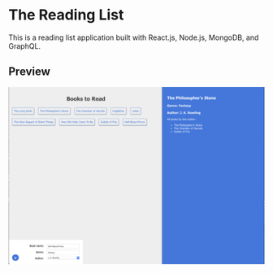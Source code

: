 # The Reading List

This is a reading list application built with React.js, Node.js, MongoDB, and GraphQL.

## Preview
![Alt text](/readinglistscreenshot.png?raw=true "screenshot")
